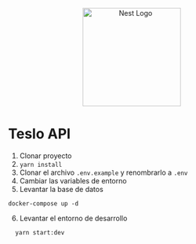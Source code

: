 <p align="center">
  <a href="http://nestjs.com/" target="blank"><img src="https://nestjs.com/img/logo-small.svg" width="200" alt="Nest Logo" /></a>
</p>

# Teslo API

1. Clonar proyecto
2. ``` yarn install ```
3. Clonar el archivo ``` .env.example ``` y renombrarlo a ``` .env ```
4. Cambiar las variables de entorno
5. Levantar la base de datos

```
docker-compose up -d
```

6. Levantar el entorno de desarrollo 

```
  yarn start:dev
```